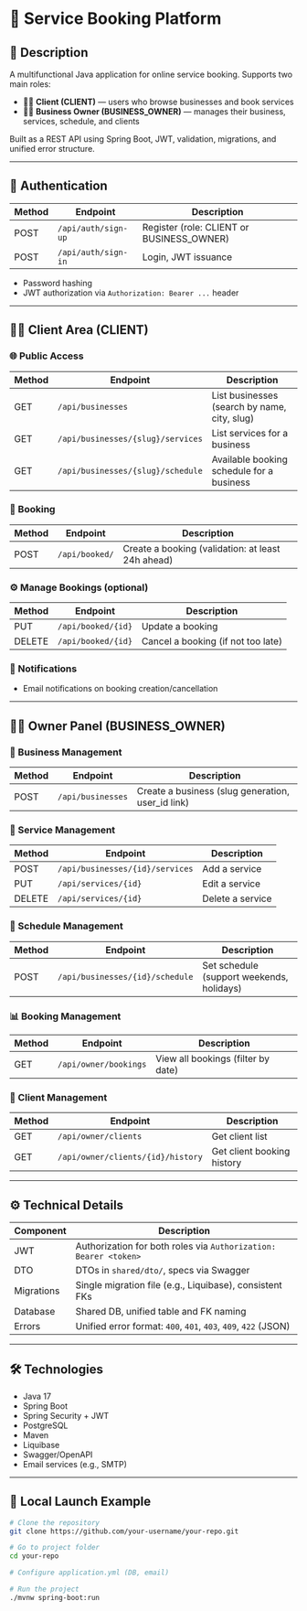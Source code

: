 # 📆 Service Booking Platform

## 📌 Description
A multifunctional Java application for online service booking. Supports two main roles:
- 👨‍💻 **Client (CLIENT)** — users who browse businesses and book services
- 🧑‍💼 **Business Owner (BUSINESS_OWNER)** — manages their business, services, schedule, and clients

Built as a REST API using Spring Boot, JWT, validation, migrations, and unified error structure.

---

## 🔐 Authentication
| Method  | Endpoint              | Description                                         |
|---------|-----------------------|-----------------------------------------------------|
| POST    | `/api/auth/sign-up`   | Register (role: CLIENT or BUSINESS_OWNER)           |
| POST    | `/api/auth/sign-in`   | Login, JWT issuance                                 |

- Password hashing
- JWT authorization via `Authorization: Bearer ...` header

---

## 👨‍💻 Client Area (CLIENT)

### 🌐 Public Access
| Method  | Endpoint                                 | Description                                   |
|---------|------------------------------------------|-----------------------------------------------|
| GET     | `/api/businesses`                        | List businesses (search by name, city, slug)  |
| GET     | `/api/businesses/{slug}/services`        | List services for a business                  |
| GET     | `/api/businesses/{slug}/schedule`        | Available booking schedule for a business     |

### 📝 Booking
| Method  | Endpoint         | Description                                         |
|---------|------------------|-----------------------------------------------------|
| POST    | `/api/booked/`  | Create a booking (validation: at least 24h ahead)   |

### ⚙️ Manage Bookings (optional)
| Method  | Endpoint                | Description                                     |
|---------|-------------------------|-------------------------------------------------|
| PUT     | `/api/booked/{id}`    | Update a booking                                |
| DELETE  | `/api/booked/{id}`    | Cancel a booking (if not too late)              |

### 📩 Notifications
- Email notifications on booking creation/cancellation

---

## 🧑‍💼 Owner Panel (BUSINESS_OWNER)

### 🏢 Business Management
| Method  | Endpoint             | Description                                     |
|---------|----------------------|-------------------------------------------------|
| POST    | `/api/businesses`    | Create a business (slug generation, user_id link)|

### 💇 Service Management
| Method  | Endpoint                              | Description                   |
|---------|---------------------------------------|-------------------------------|
| POST    | `/api/businesses/{id}/services`       | Add a service                 |
| PUT     | `/api/services/{id}`                  | Edit a service                |
| DELETE  | `/api/services/{id}`                  | Delete a service              |

### 📅 Schedule Management
| Method  | Endpoint                        | Description                                 |
|---------|---------------------------------|---------------------------------------------|
| POST    | `/api/businesses/{id}/schedule` | Set schedule (support weekends, holidays)   |

### 📊 Booking Management
| Method  | Endpoint                | Description                                 |
|---------|-------------------------|---------------------------------------------|
| GET     | `/api/owner/bookings`   | View all bookings (filter by date)          |

### 👥 Client Management
| Method  | Endpoint                                 | Description                                 |
|---------|------------------------------------------|---------------------------------------------|
| GET     | `/api/owner/clients`                     | Get client list                             |
| GET     | `/api/owner/clients/{id}/history`        | Get client booking history                  |

---

## ⚙️ Technical Details

| Component   | Description                                                        |
|-------------|--------------------------------------------------------------------|
| JWT         | Authorization for both roles via `Authorization: Bearer <token>`   |
| DTO         | DTOs in `shared/dto/`, specs via Swagger                           |
| Migrations  | Single migration file (e.g., Liquibase), consistent FKs            |
| Database    | Shared DB, unified table and FK naming                             |
| Errors      | Unified error format: `400`, `401`, `403`, `409`, `422` (JSON)     |

---

## 🛠 Technologies
- Java 17
- Spring Boot
- Spring Security + JWT
- PostgreSQL
- Maven
- Liquibase
- Swagger/OpenAPI
- Email services (e.g., SMTP)

---

## 🧪 Local Launch Example

```bash
# Clone the repository
git clone https://github.com/your-username/your-repo.git

# Go to project folder
cd your-repo

# Configure application.yml (DB, email)

# Run the project
./mvnw spring-boot:run
